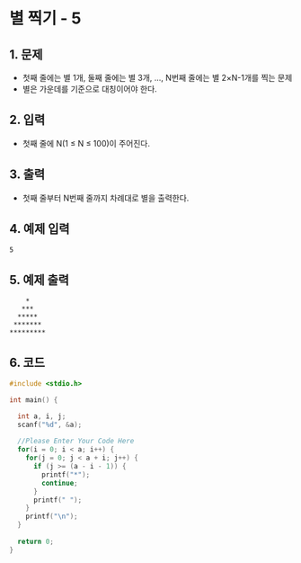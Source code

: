 # 별 찍기 - 5

## 1. 문제
- 첫째 줄에는 별 1개, 둘째 줄에는 별 3개, ..., N번째 줄에는 별 2×N-1개를 찍는 문제
- 별은 가운데를 기준으로 대칭이어야 한다.

## 2. 입력
- 첫째 줄에 N(1 ≤ N ≤ 100)이 주어진다.

## 3. 출력

- 첫째 줄부터 N번째 줄까지 차례대로 별을 출력한다.

## 4. 예제 입력
```
5
```

## 5. 예제 출력
```
    *
   ***
  *****
 *******
*********
```

## 6. 코드

```c++
#include <stdio.h>

int main() {

  int a, i, j;
  scanf("%d", &a);
  
  //Please Enter Your Code Here
  for(i = 0; i < a; i++) {
    for(j = 0; j < a + i; j++) {
      if (j >= (a - i - 1)) {
        printf("*");
        continue;
      }
      printf(" ");
    }
    printf("\n");
  }
  
  return 0;
}
```
